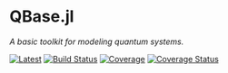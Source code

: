 # QBase.jl

*A basic toolkit for modeling quantum systems.*

[![Latest](https://img.shields.io/badge/docs-dev-blue.svg)](https://ChitambarLab.github.io/QBase.jl/dev)
[![Build Status](https://travis-ci.com/ChitambarLab/QBase.jl.svg?branch=master)](https://travis-ci.com/ChitambarLab/QBase.jl)
[![Coverage](https://codecov.io/gh/ChitambarLab/QBase.jl/branch/master/graph/badge.svg)](https://codecov.io/gh/chitambarlab/QBase.jl)
[![Coverage Status](https://coveralls.io/repos/github/ChitambarLab/QBase.jl/badge.svg?branch=master)](https://coveralls.io/github/ChitambarLab/QBase.jl?branch=master)
